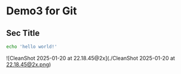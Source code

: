 # Demo3 for Git

## Sec Title

```bash
echo 'hello world!'
```

![CleanShot 2025-01-20 at 22.18.45@2x](./CleanShot 2025-01-20 at 22.18.45@2x.png)